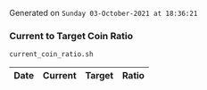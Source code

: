 Generated on `Sunday 03-October-2021 at 18:36:21`

### Current to Target Coin Ratio
`current_coin_ratio.sh`

Date|Current|Target|Ratio
---|---|---|---
